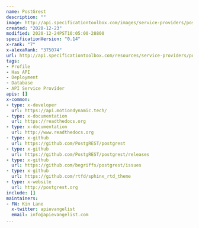 ```yaml
---
name: PostGrest
description: ""
image: http://api.specificationtoolbox.com/images/service-providers/postgrest.jpg
created: "2020-12-23"
modified: 2020-12-24PST10:05:00-28800
specificationVersion: "0.14"
x-rank: "7"
x-alexaRank: "375074"
url: http://api.specificationtoolbox.com/resources/service-providers/postgrest/
tags:
- Profile
- Has API
- Deployment
- Database
- API Service Provider
apis: []
x-common:
- type: x-developer
  url: https://api.motiondynamic.tech/
- type: x-documentation
  url: https://readthedocs.org
- type: x-documentation
  url: http://www.readthedocs.org
- type: x-github
  url: https://github.com/PostgREST/postgrest
- type: x-github
  url: https://github.com/PostgREST/postgrest/releases
- type: x-github
  url: https://github.com/begriffs/postgrest/issues
- type: x-github
  url: https://github.com/rtfd/sphinx_rtd_theme
- type: x-website
  url: http://postgrest.org
include: []
maintainers:
- FN: Kin Lane
  x-twitter: apievangelist
  email: info@apievangelist.com
...
```

